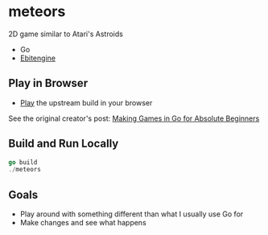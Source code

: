 # meteors

2D game similar to Atari's Astroids

- Go
- [Ebitengine](https://github.com/hajimehoshi/ebiten)

## Play in Browser

- [Play](https://threedotslabs.github.io/meteors/) the upstream build in your browser

See the original creator's post: [Making Games in Go for Absolute Beginners](https://threedots.tech/post/making-games-in-go/)

## Build and Run Locally

```go
go build
./meteors
```

## Goals

- Play around with something different than what I usually use Go for
- Make changes and see what happens
